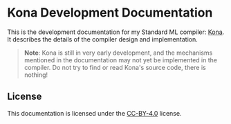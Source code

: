 # Kona Development Documentation

This is the development documentation for my Standard ML compiler: [Kona]. It
describes the details of the compiler design and implementation.

> **Note**: Kona is still in very early development, and the mechanisms
> mentioned in the documentation may not yet be implemented in the compiler.
> Do not try to find or read Kona's source code, there is nothing!

## License

This documentation is licensed under the [CC-BY-4.0] license.

[Kona]: https://github.com/kkshinkai/kona-lang
[CC-BY-4.0]: https://creativecommons.org/licenses/by/4.0/
